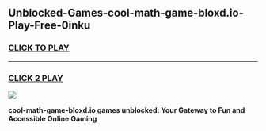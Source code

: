 
## Unblocked-Games-cool-math-game-bloxd.io-Play-Free-0inku
<h3>
<a href="https://premium76.site?title=cool-math-game-bloxd.io&ref=09A">CLICK TO PLAY</a></h3>
<hr>

<h3>
<a href="https://premium76.site?title=cool-math-game-bloxd.io&ref=09A">CLICK 2 PLAY</a>
  
</h3>

<a href="https://premium76.site?title=cool-math-game-bloxd.io&ref=09A"><img src="https://clearcache.store/games.png"></a>


**cool-math-game-bloxd.io games unblocked: Your Gateway to Fun and Accessible Online Gaming**
